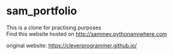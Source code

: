 # sam_portfolio
This is a clone for practising purposes\
Find this website hosted on http://sammey.pythonanywhere.com

original website: https://cleverprogrammer.github.io/